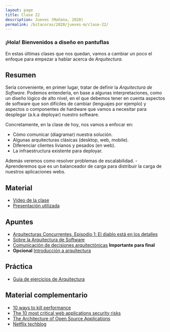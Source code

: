 ```yaml
---
layout: page
title: Clase 22
description: Jueves (Mañana, 2020)
permalink: /bitacoras/2020/jueves-m/clase-22/
---
```


### ¡Hola! Bienvenidos a diseño en pantuflas

En estas últimas clases que nos quedan, vamos a cambiar un poco el enfoque para empezar a hablar acerca de _Arquitectura_.

## Resumen

Sería conveniente, en primer lugar, tratar de definir la _Arquitectura de Software_. Podemos entenderla, en base a algunas interpretaciones, como un diseño lógico de alto nivel, en el que debemos tener en cuenta aspectos de software que son difíciles de cambiar (lenguajes por ejemplo) y aspectos o componentes de hardware que vamos a necesitar para desplegar (a.k.a deployar) nuestro software.

Concretamente, en la clase de hoy, nos vamos a enfocar en:

- Cómo comunicar (diagramar) nuestra solución.
- Algunas arquitecturas clásicas (desktop, web, mobile).
- Diferenciar clientes livianos y pesados (en web).
- La infraestructura existente para deployar.

Además veremos como resolver problemas de escalabilidad.
    -   Aprenderemos que es un balanceador de carga para distribuir la carga de nuestros aplicaciones webs.

## Material

- [Video de la clase](https://youtu.be/HpXeReqyicM)
- [Presentación utilizada](https://docs.google.com/presentation/d/1tMbPTemM-qKagqP7_jspJHglEIb0nVib75iui5pbjAM/edit)

## Apuntes

- [Arquitecturas Concurrentes, Episodio 1: El diablo está en los detalles](https://medium.com/arquitecturas-concurrentes/arquitecturas-concurrentes-episodio-1-el-diablo-est%C3%A1-en-los-detalles-692766ac669b)
- [Sobre la Arquitectura de Software](https://docs.google.com/document/d/1Zn0caIulROTp471uIPuQ7SnszMwzaEQSoWmDP8UsmPM/edit#heading=h.idz0gdma4fp2)
- [Comunicación de decisiones arquitectónicas]({{site.baseurl}}/attachments/ComunicandoDecisionesArquitectonicas.pdf) **Importante para final**
- **Opcional** [Introducción a arquitectura](https://docs.google.com/document/d/1XaKMrWPA0jntDK29gtEDRw-CoQgWXfHOmdbmihg4MpE/edit#heading=h.z9jwy1eurzt9)

## Práctica

- [Guía de ejercicios de Arquitectura](https://docs.google.com/document/d/1snIOX5rNp3kwEkWF3R04-KuujUbMTOz1wanl3Rut0Ts/edit?usp=sharing)

## Material complementario

- [10 ways to kill performance](https://thebuild.com/presentations/10-ways-to-kill-performance.pdf)
- [The 10 most critical web applications security risks](https://www.owasp.org/images/7/72/OWASP_Top_10-2017_%28en%29.pdf.pdf)
- [The Architecture of Open Source Applications](http://aosabook.org/en/index.html)
- [Netflix techblog](https://netflixtechblog.com/)
